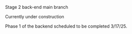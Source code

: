 Stage 2 back-end main branch

Currently under construction

Phase 1 of the backend scheduled to be completed
3/17/25.
